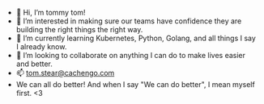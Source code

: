 - 👋 Hi, I’m tommy tom!
- 👀 I’m interested in making sure our teams have confidence they are building the right things the right way.
- 🌱 I’m currently learning Kubernetes, Python, Golang, and all things I say I already know.
- 💞️ I’m looking to collaborate on anything I can do to make lives easier and better.
- 📫 tom.stear@cachengo.com
- We can all do better!  And when I say "We can do better", I mean myself first.  <3

<!---
tuhsteh/tuhsteh is a ✨ special ✨ repository because its `README.md` (this file) appears on your GitHub profile.
You can click the Preview link to take a look at your changes.
--->

